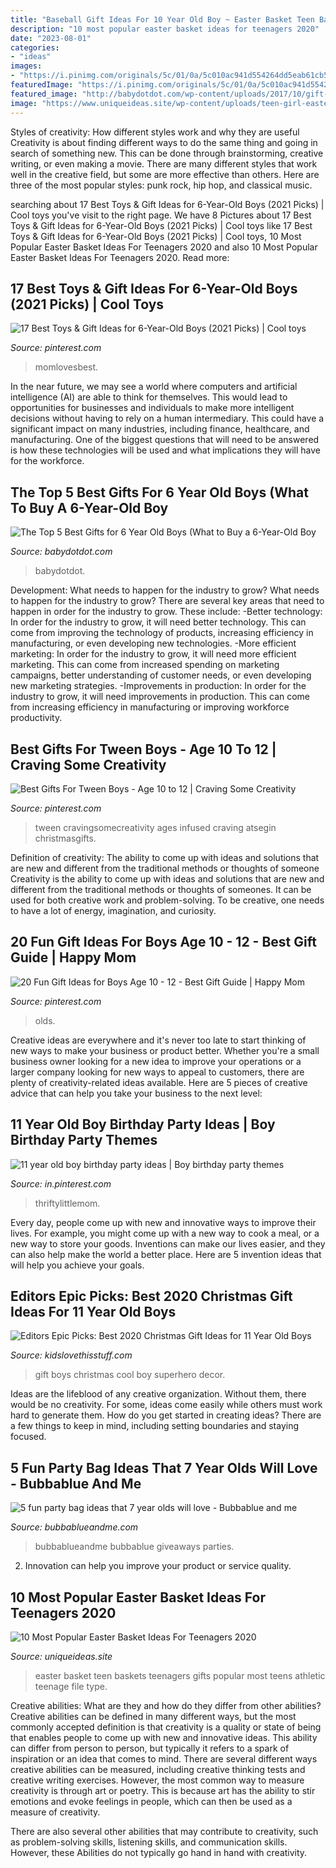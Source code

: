 ```yaml
---
title: "Baseball Gift Ideas For 10 Year Old Boy ~ Easter Basket Teen Baskets Teenagers Gifts Popular Most Teens Athletic Teenage File Type"
description: "10 most popular easter basket ideas for teenagers 2020"
date: "2023-08-01"
categories:
- "ideas"
images:
- "https://i.pinimg.com/originals/5c/01/0a/5c010ac941d554264dd5eab61cb58d52.jpg"
featuredImage: "https://i.pinimg.com/originals/5c/01/0a/5c010ac941d554264dd5eab61cb58d52.jpg"
featured_image: "http://babydotdot.com/wp-content/uploads/2017/10/gift-for-6-year-old-boy-who-has-everything.jpg"
image: "https://www.uniqueideas.site/wp-content/uploads/teen-girl-easter-baskets-youtube.jpg"
---
```



Styles of creativity: How different styles work and why they are useful
Creativity is about finding different ways to do the same thing and going in search of something new. This can be done through brainstorming, creative writing, or even making a movie. There are many different styles that work well in the creative field, but some are more effective than others. Here are three of the most popular styles: punk rock, hip hop, and classical music.

	

		
searching about 17 Best Toys &amp; Gift Ideas for 6-Year-Old Boys (2021 Picks) | Cool toys you've visit to the right page. We have 8 Pictures about 17 Best Toys &amp; Gift Ideas for 6-Year-Old Boys (2021 Picks) | Cool toys like 17 Best Toys &amp; Gift Ideas for 6-Year-Old Boys (2021 Picks) | Cool toys, 10 Most Popular Easter Basket Ideas For Teenagers 2020 and also 10 Most Popular Easter Basket Ideas For Teenagers 2020. Read more:
		
    
## 17 Best Toys &amp; Gift Ideas For 6-Year-Old Boys (2021 Picks) | Cool Toys

<img loading=lazy src="https://i.pinimg.com/736x/19/71/a4/1971a40eab66ec8aaa82f3ac80931091.jpg" onerror="this.onerror=null;this.src='https://tse3.mm.bing.net/th?id=OIP.1uLQEJNe8CxfuEmjrASwowHaLG&amp;pid=15.1';" alt="17 Best Toys &amp; Gift Ideas for 6-Year-Old Boys (2021 Picks) | Cool toys">

_Source: pinterest.com_

>momlovesbest. 

	

In the near future, we may see a world where computers and artificial intelligence (AI) are able to think for themselves. This would lead to opportunities for businesses and individuals to make more intelligent decisions without having to rely on a human intermediary. This could have a significant impact on many industries, including finance, healthcare, and manufacturing. One of the biggest questions that will need to be answered is how these technologies will be used and what implications they will have for the workforce.

    
## The Top 5 Best Gifts For 6 Year Old Boys (What To Buy A 6-Year-Old Boy

<img loading=lazy src="http://babydotdot.com/wp-content/uploads/2017/10/gift-for-6-year-old-boy-who-has-everything.jpg" onerror="this.onerror=null;this.src='https://tse3.mm.bing.net/th?id=OIP.t1aIK43bFqfV41_xsxQa7gHaEz&amp;pid=15.1';" alt="The Top 5 Best Gifts for 6 Year Old Boys (What to Buy a 6-Year-Old Boy">

_Source: babydotdot.com_

>babydotdot. 

	

Development: What needs to happen for the industry to grow?
What needs to happen for the industry to grow? 
There are several key areas that need to happen in order for the industry to grow. These include: 
-Better technology: In order for the industry to grow, it will need better technology. This can come from improving the technology of products, increasing efficiency in manufacturing, or even developing new technologies. 
-More efficient marketing: In order for the industry to grow, it will need more efficient marketing. This can come from increased spending on marketing campaigns, better understanding of customer needs, or even developing new marketing strategies. 
-Improvements in production: In order for the industry to grow, it will need improvements in production. This can come from increasing efficiency in manufacturing or improving workforce productivity.

    
## Best Gifts For Tween Boys - Age 10 To 12 | Craving Some Creativity

<img loading=lazy src="https://i.pinimg.com/736x/57/f8/02/57f802547f650d60cdfe438b59be2455.jpg" onerror="this.onerror=null;this.src='https://tse4.mm.bing.net/th?id=OIP.XOzkCxUWQO4-V171KrP6CgHaLH&amp;pid=15.1';" alt="Best Gifts For Tween Boys - Age 10 to 12 | Craving Some Creativity">

_Source: pinterest.com_

>tween cravingsomecreativity ages infused craving atsegin christmasgifts. 

	

Definition of creativity: The ability to come up with ideas and solutions that are new and different from the traditional methods or thoughts of someone
Creativity is the ability to come up with ideas and solutions that are new and different from the traditional methods or thoughts of someones. It can be used for both creative work and problem-solving. To be creative, one needs to have a lot of energy, imagination, and curiosity.

    
## 20 Fun Gift Ideas For Boys Age 10 - 12 - Best Gift Guide | Happy Mom

<img loading=lazy src="https://i.pinimg.com/736x/e2/27/ab/e227abf257ba3bdc1cf7df9c22d4825c.jpg" onerror="this.onerror=null;this.src='https://tse2.mm.bing.net/th?id=OIP.hAIn1uj29wr_LZUzPxyuVQHaLH&amp;pid=15.1';" alt="20 Fun Gift Ideas for Boys Age 10 - 12 - Best Gift Guide | Happy Mom">

_Source: pinterest.com_

>olds. 

	

Creative ideas are everywhere and it's never too late to start thinking of new ways to make your business or product better. Whether you're a small business owner looking for a new idea to improve your operations or a larger company looking for new ways to appeal to customers, there are plenty of creativity-related ideas available. Here are 5 pieces of creative advice that can help you take your business to the next level: 

    
## 11 Year Old Boy Birthday Party Ideas | Boy Birthday Party Themes

<img loading=lazy src="https://i.pinimg.com/originals/5c/01/0a/5c010ac941d554264dd5eab61cb58d52.jpg" onerror="this.onerror=null;this.src='https://tse3.mm.bing.net/th?id=OIP.RJjsA40MKs0W4-0lba5LrwHaLH&amp;pid=15.1';" alt="11 year old boy birthday party ideas | Boy birthday party themes">

_Source: in.pinterest.com_

>thriftylittlemom. 

	

Every day, people come up with new and innovative ways to improve their lives. For example, you might come up with a new way to cook a meal, or a new way to store your goods. Inventions can make our lives easier, and they can also help make the world a better place. Here are 5 invention ideas that will help you achieve your goals.

    
## Editors Epic Picks: Best 2020 Christmas Gift Ideas For 11 Year Old Boys

<img loading=lazy src="https://kidslovethisstuff.com/wp-content/uploads/2015/02/11-year-old-boy-with-skateboard-FP.jpg" onerror="this.onerror=null;this.src='https://tse2.mm.bing.net/th?id=OIP.E5szLxsvdoMptjcWmYz2xwHaFL&amp;pid=15.1';" alt="Editors Epic Picks: Best 2020 Christmas Gift Ideas for 11 Year Old Boys">

_Source: kidslovethisstuff.com_

>gift boys christmas cool boy superhero decor. 

	

Ideas are the lifeblood of any creative organization. Without them, there would be no creativity. For some, ideas come easily while others must work hard to generate them. How do you get started in creating ideas? There are a few things to keep in mind, including setting boundaries and staying focused.

    
## 5 Fun Party Bag Ideas That 7 Year Olds Will Love - Bubbablue And Me

<img loading=lazy src="https://bubbablueandme.com/wp-content/uploads/2016/01/5-non-boring-party-bag-ideas-for-kids-Bubbablue-and-me.jpg" onerror="this.onerror=null;this.src='https://tse1.mm.bing.net/th?id=OIP.gkiNpsQM48hHWf9NdWsl7wHaKo&amp;pid=15.1';" alt="5 fun party bag ideas that 7 year olds will love - Bubbablue and me">

_Source: bubbablueandme.com_

>bubbablueandme bubbablue giveaways parties. 

	

2. Innovation can help you improve your product or service quality.

    
## 10 Most Popular Easter Basket Ideas For Teenagers 2020

<img loading=lazy src="https://www.uniqueideas.site/wp-content/uploads/teen-girl-easter-baskets-youtube.jpg" onerror="this.onerror=null;this.src='https://tse3.mm.bing.net/th?id=OIP.XpwwSeJ_sqh-9xW_VtkWOAHaFj&amp;pid=15.1';" alt="10 Most Popular Easter Basket Ideas For Teenagers 2020">

_Source: uniqueideas.site_

>easter basket teen baskets teenagers gifts popular most teens athletic teenage file type. 

	

Creative abilities: What are they and how do they differ from other abilities?
Creative abilities can be defined in many different ways, but the most commonly accepted definition is that creativity is a quality or state of being that enables people to come up with new and innovative ideas. This ability can differ from person to person, but typically it refers to a spark of inspiration or an idea that comes to mind.
There are several different ways creative abilities can be measured, including creative thinking tests and creative writing exercises. However, the most common way to measure creativity is through art or poetry. This is because art has the ability to stir emotions and evoke feelings in people, which can then be used as a measure of creativity.

There are also several other abilities that may contribute to creativity, such as problem-solving skills, listening skills, and communication skills. However, these Abilities do not typically go hand in hand with creativity.

